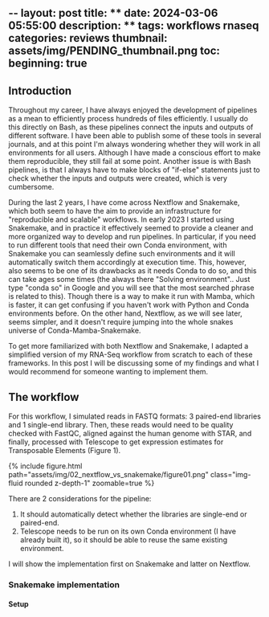 --
layout: post
title:  **
date: 2024-03-06 05:55:00
description: **
tags: workflows rnaseq
categories: reviews
thumbnail: assets/img/PENDING_thumbnail.png
toc:
  beginning: true
---

## Introduction
Throughout my career, I have always enjoyed the development of pipelines as a mean to efficiently process hundreds of files efficiently. I usually do this directly on Bash, as these pipelines connect the inputs and outputs of different software. I have been able to publish some of these tools in several journals, and at this point I'm always wondering whether they will work in all environments for all users. Although I have made a conscious effort to make them reproducible, they still fail at some point. Another issue is with Bash pipelines, is that I always have to make blocks of "if-else" statements just to check whether the inputs and outputs were created, which is very cumbersome.

During the last 2 years, I have come across Nextflow and Snakemake, which both seem to have the aim to provide an infrastructure for "reproducible and scalable" workflows. In early 2023 I started using Snakemake, and in practice it effectively seemed to provide a cleaner and more organized way to develop and run pipelines. In particular, if you need to run different tools that need their own Conda environment, with Snakemake you can seamlessly define such environments and it will automatically switch them accordingly at execution time. This, however, also seems to be one of its drawbacks as it needs Conda to do so, and this can take ages some times (the always there "Solving environment".. Just type "conda so" in Google and you will see that the most searched phrase is related to this). Though there is a way to make it run with Mamba, which is faster, it can get confusing if you haven't work with Python and Conda environments before. On the other hand, Nextflow, as we will see later, seems simpler, and it doesn't require jumping into the whole snakes universe of Conda-Mamba-Snakemake.

To get more familiarized with both Nextflow and Snakemake, I adapted a simplified version of my RNA-Seq workflow from scratch to each of these frameworks. In this post I will be discussing some of my findings and what I would recommend for someone wanting to implement them. 

## The workflow

For this workflow, I simulated reads in FASTQ formats: 3 paired-end libraries and 1 single-end library. Then, these reads would need to be quality checked with FastQC, aligned against the human genome with STAR, and finally, processed with Telescope to get expression estimates for Transposable Elements (Figure 1).

<div class="row mt-3">
    <div class="col-sm mt-3 mt-md-0">
        {% include figure.html path="assets/img/02_nextflow_vs_snakemake/figure01.png" class="img-fluid rounded z-depth-1" zoomable=true %}
    </div>
</div>

There are 2 considerations for the pipeline:
1. It should automatically detect whether the libraries are single-end or paired-end.
2. Telescope needs to be run on its own Conda environment (I have already built it), so it should be able to reuse the same existing environment.

I will show the implementation first on Snakemake and latter on Nextflow.

### Snakemake implementation

#### Setup



